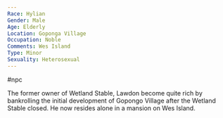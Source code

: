 ```yaml
---
Race: Hylian
Gender: Male
Age: Elderly
Location: Goponga Village
Occupation: Noble
Comments: Wes Island
Type: Minor
Sexuality: Heterosexual
---
```

 #npc 

The former owner of Wetland Stable, Lawdon become quite rich by bankrolling the initial development of Gopongo Village after the Wetland Stable closed. He now resides alone in a mansion on Wes Island.
